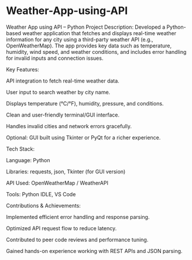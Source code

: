 # Weather-App-using-API

Weather App using API – Python Project
Description:
Developed a Python-based weather application that fetches and displays real-time weather information for any city using a third-party weather API (e.g., OpenWeatherMap). The app provides key data such as temperature, humidity, wind speed, and weather conditions, and includes error handling for invalid inputs and connection issues.

Key Features:

API integration to fetch real-time weather data.

User input to search weather by city name.

Displays temperature (°C/°F), humidity, pressure, and conditions.

Clean and user-friendly terminal/GUI interface.

Handles invalid cities and network errors gracefully.

Optional: GUI built using Tkinter or PyQt for a richer experience.

Tech Stack:

Language: Python

Libraries: requests, json, Tkinter (for GUI version)

API Used: OpenWeatherMap / WeatherAPI

Tools: Python IDLE, VS Code

Contributions & Achievements:

Implemented efficient error handling and response parsing.

Optimized API request flow to reduce latency.

Contributed to peer code reviews and performance tuning.

Gained hands-on experience working with REST APIs and JSON parsing.
